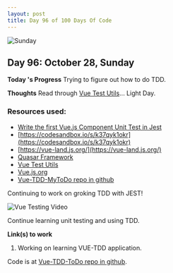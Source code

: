 ```yaml
---
layout: post
title: Day 96 of 100 Days Of Code
---
```

![Sunday](http://oneurope.co.uk/wp/wp-content/uploads/2018/02/5-happy-sunday-quotes.jpg)

## Day 96: October 28, Sunday

**Today 's Progress** Trying to figure out how to do TDD.

**Thoughts** Read through [Vue Test Utils](https://vue-test-utils.vuejs.org/guides/getting-started.html)... Light Day.

### Resources used:
  * [Write the first Vue.js Component Unit Test in Jest](https://alexjover.com/blog/write-the-first-vue-js-component-unit-test-in-jest/)
  * [https://codesandbox.io/s/k37qyk1okr](https://codesandbox.io/s/k37qyk1okr)
  * [https://vue-land.js.org/](https://vue-land.js.org/)
  * [Quasar Framework](https://quasar-framework.org/)
  * [Vue Test Utils](https://vue-test-utils.vuejs.org/guides/getting-started.html)
  * [Vue.js.org](https://vuejs.org/)
  * [Vue-TDD-MyToDo repo in github](https://github.com/Johnny2136/TDD-ToDo)

Continuing to work on groking TDD with JEST!

  ![Vue Testing Video](https://www.youtube.com/watch?v=d2QKTNmU-Tc&t=202s)

Continue learning unit testing and using TDD.

**Link(s) to work**

1. Working on learning VUE-TDD application.

Code is at [Vue-TDD-ToDo repo in github](https://github.com/Johnny2136/TDD-ToDo).
